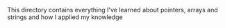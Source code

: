 This directory contains everything I've learned about pointers, arrays and strings and how I applied my knowledge
